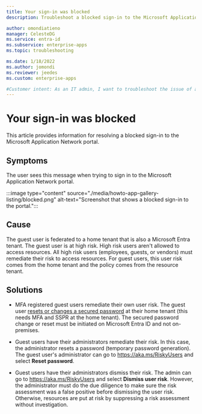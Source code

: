 ```yaml
---
title: Your sign-in was blocked
description: Troubleshoot a blocked sign-in to the Microsoft Application Network portal. 

author: omondiatieno
manager: CelesteDG
ms.service: entra-id
ms.subservice: enterprise-apps
ms.topic: troubleshooting

ms.date: 1/18/2022
ms.author: jomondi
ms.reviewer: jeedes
ms.custom: enterprise-apps

#Customer intent: As an IT admin, I want to troubleshoot the issue of a guest user experiencing a blocked sign-in to the Microsoft Application Network portal. I want to remediate the user risk by resetting or changing the secured password at the home tenant, so that the guest user can regain access to the resources.
---
```


# Your sign-in was blocked

This article provides information for resolving a blocked sign-in to the Microsoft Application Network portal.

## Symptoms

The user sees this message when trying to sign in to the Microsoft Application Network portal.

:::image type="content" source="./media/howto-app-gallery-listing/blocked.png" alt-text="Screenshot that shows a blocked sign-in to the portal.":::

## Cause

The guest user is federated to a home tenant that is also a Microsoft Entra tenant. The guest user is at high risk. High risk users aren't allowed to access resources. All high risk users (employees, guests, or vendors) must remediate their risk to access resources. For guest users, this user risk comes from the home tenant and the policy comes from the resource tenant.

## Solutions

- MFA registered guest users remediate their own user risk. The guest user [resets or changes a secured password](https://aka.ms/sspr) at their home tenant (this needs MFA and SSPR at the home tenant). The secured password change or reset must be initiated on Microsoft Entra ID and not on-premises.

- Guest users have their administrators remediate their risk. In this case, the administrator resets a password (temporary password generation). The guest user's administrator can go to https://aka.ms/RiskyUsers and select **Reset password**.

- Guest users have their administrators dismiss their risk. The admin can go to https://aka.ms/RiskyUsers and select **Dismiss user risk**. However, the administrator must do the due diligence to make sure the risk assessment was a false positive before dismissing the user risk. Otherwise, resources are put at risk by suppressing a risk assessment without investigation.